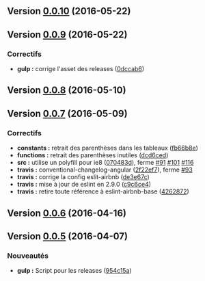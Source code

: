 <a name="0.0.10"></a>
## Version [0.0.10](https://github.com/gtoubiana/acte/compare/0.0.9...0.0.10) (2016-05-22)


<a name="0.0.9"></a>
## Version [0.0.9](https://github.com/gtoubiana/acte/compare/0.0.8...0.0.9) (2016-05-22)


### <span><span>Correctifs</span></span>

* **gulp :** corrige l'asset des releases ([0dccab6](https://github.com/gtoubiana/acte/commit/0dccab6))

<a name="0.0.8"></a>
## Version [0.0.8](https://github.com/gtoubiana/acte/compare/0.0.7...0.0.8) (2016-05-10)


<a name="0.0.7"></a>
## Version [0.0.7](https://github.com/gtoubiana/acte/compare/0.0.6...0.0.7) (2016-05-09)


### <span><span>Correctifs</span></span>

* **constants :** retrait des parenthèses dans les tableaux ([fb66b8e](https://github.com/gtoubiana/acte/commit/fb66b8e))
* **functions :** retrait des parenthèses inutiles ([dcd6ced](https://github.com/gtoubiana/acte/commit/dcd6ced))
* **src :** utilise un polyfill pour ie8 ([070483d](https://github.com/gtoubiana/acte/commit/070483d)), ferme [#91](https://github.com/gtoubiana/acte/issues/91) [#101](https://github.com/gtoubiana/acte/issues/101) [#116](https://github.com/gtoubiana/acte/issues/116)
* **travis :** conventional-changelog-angular ([2f22ef7](https://github.com/gtoubiana/acte/commit/2f22ef7)), ferme [#93](https://github.com/gtoubiana/acte/issues/93)
* **travis :** corrige la config eslit-airbnb ([de3e67c](https://github.com/gtoubiana/acte/commit/de3e67c))
* **travis :** mise à jour de eslint en 2.9.0 ([c9c6ce4](https://github.com/gtoubiana/acte/commit/c9c6ce4))
* **travis :** retire toute référence à eslint-airbnb-base ([4262872](https://github.com/gtoubiana/acte/commit/4262872))

<a name="0.0.6"></a>
## Version [0.0.6](https://github.com/gtoubiana/acte/compare/0.0.5...0.0.6) (2016-04-16)


<a name="0.0.5"></a>
## Version [0.0.5](https://github.com/gtoubiana/acte/compare/954c15a...0.0.5) (2016-04-07)


### <span><span><span>Nouveautés</span></span></span>

* **gulp :** Script pour les releases ([954c15a](https://github.com/gtoubiana/acte/commit/954c15a))

